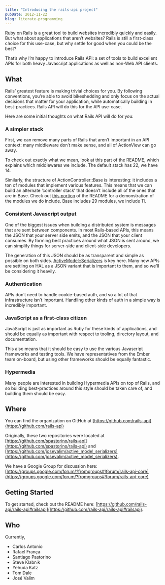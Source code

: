 ```yaml
---
title: "Introducing the rails-api project"
pubDate: 2012-11-22
blog: literate-programming
---
```



Ruby on Rails is a great tool to build websites incredibly quickly and easily. But what about applications that aren’t websites? Rails is still a first-class choice for this use-case, but why settle for good when you could be the best?

That’s why I’m happy to introduce Rails API: a set of tools to build excellent APIs for both heavy Javascript applications as well as non-Web API clients.

## What

Rails’ greatest feature is making trivial choices for you. By following conventions, you’re able to avoid bikeshedding and only focus on the actual decisions that matter for your application, while automatically building in best-practices. Rails API will do this for the API use-case.

Here are some initial thoughts on what Rails API will do for you:

### A simpler stack

First, we can remove many parts of Rails that aren’t important in an API context: many middleware don’t make sense, and all of ActionView can go away.

To check out exactly what we mean, look at [this part](https://github.com/rails-api/rails-api#choosing-middlewares) of the README, which explains which middlewares we include. The default stack has 22, we have 14.

Similarly, the structure of ActionController::Base is interesting: it includes a ton of modules that implement various features. This means that we can build an alternate ‘controller stack’ that doesn’t include all of the ones that are in Base. Check out [this portion](https://github.com/rails-api/rails-api#choosing-controller-modules) of the README for a demonstration of the modules we do include. Base includes 29 modules, we include 11.

### Consistent Javascript output

One of the biggest issues when building a distributed system is messages that are sent between components. In most Rails-based APIs, this means the JSON that your server side emits, and the JSON that your client consumes. By forming best practices around what JSON is sent around, we can simplify things for server-side and client-side developers.

The generation of this JSON should be as transparent and simple as possible on both sides. [ActiveModel::Serializers](https://github.com/rails-api/active_model_serializers) is key here. Many new APIs are settling on HAL as a JSON variant that is important to them, and so we’ll be considering it heavily.

### Authentication

APIs don’t need to handle cookie-based auth, and so a lot of that infrastructure isn’t important. Handling other kinds of auth in a simple way is incredibly important.

### JavaScript as a first-class citizen

JavaScript is just as important as Ruby for these kinds of applications, and should be equally as important with respect to tooling, directory layout, and documentation.

This also means that it should be easy to use the various Javascript frameworks and testing tools. We have representatives from the Ember team on-board, but using other frameworks should be equally fantastic.

### Hypermedia

Many people are interested in building Hypermedia APIs on top of Rails, and so building best-practices around this style should be taken care of, and building them should be easy.

## Where

You can find the organization on GitHub at [https://github.com/rails-api](https://github.com/rails-api)

Originally, these two repositories were located at [https://github.com/spastorino/rails-api](https://github.com/spastorino/rails-api) and [https://github.com/josevalim/active_model_serializers](https://github.com/josevalim/active_model_serializers).

We have a Google Group for discussion here: [https://groups.google.com/forum/?fromgroups#!forum/rails-api-core](https://groups.google.com/forum/?fromgroups#!forum/rails-api-core)

## Getting Started

To get started, check out the README here: [https://github.com/rails-api/rails-api#railsapi](https://github.com/rails-api/rails-api#railsapi).

## Who

Currently,

- Carlos Antonio
- Rafael França
- Santiago Pastorino
- Steve Klabnik
- Yehuda Katz
- Tom Dale
- José Valim
